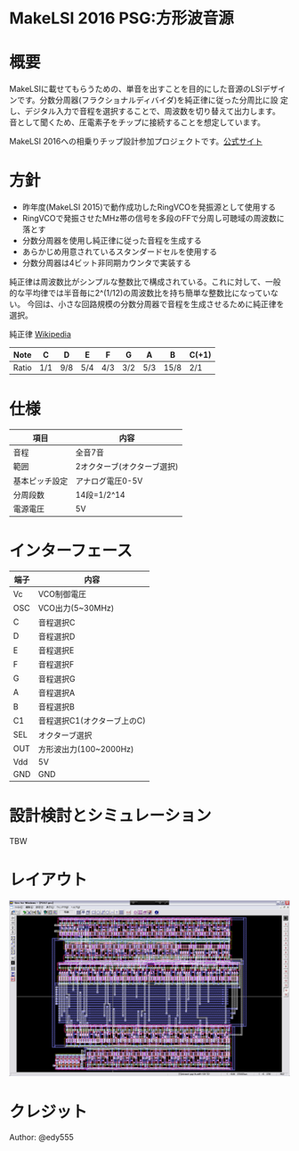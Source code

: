 MakeLSI 2016 PSG:方形波音源
==============================

# 概要

MakeLSIに載せてもらうための、単音を出すことを目的にした音源のLSIデザイ
ンです。分数分周器(フラクショナルディバイダ)を純正律に従った分周比に設
定し、デジタル入力で音程を選択することで、周波数を切り替えて出力します。
音として聞くため、圧電素子をチップに接続することを想定しています。

MakeLSI 2016への相乗りチップ設計参加プロジェクトです。[公式サイト](http://ifdl.jp/make_lsi/index.php)

# 方針

* 昨年度(MakeLSI 2015)で動作成功したRingVCOを発振源として使用する
* RingVCOで発振させたMHz帯の信号を多段のFFで分周し可聴域の周波数に落とす
* 分数分周器を使用し純正律に従った音程を生成する
* あらかじめ用意されているスタンダードセルを使用する
* 分数分周器は4ビット非同期カウンタで実装する

純正律は周波数比がシンプルな整数比で構成されている。これに対して、一般
的な平均律では半音毎に2^(1/12)の周波数比を持ち簡単な整数比になっていない。
今回は、小さな回路規模の分数分周器で音程を生成させるために純正律を選択。

純正律 [Wikipedia](https://ja.wikipedia.org/wiki/%E7%B4%94%E6%AD%A3%E5%BE%8B)

|Note|C|D|E|F|G|A|B|C(+1)|
|----|-|-|-|-|-|-|-|-|
|Ratio|1/1|9/8|5/4|4/3|3/2|5/3|15/8|2/1|

# 仕様

|項目|内容|
|---|------|
|音程|全音7音|
|範囲|2オクターブ(オクターブ選択)|
|基本ピッチ設定|アナログ電圧0-5V|
|分周段数|14段=1/2^14|
|電源電圧|5V|

# インターフェース

|端子|内容|
|-----|---|
|Vc|VCO制御電圧|
|OSC|VCO出力(5~30MHz)|
|C|音程選択C|
|D|音程選択D|
|E|音程選択E|
|F|音程選択F|
|G|音程選択G|
|A|音程選択A|
|B|音程選択B|
|C1|音程選択C1(オクターブ上のC)|
|SEL|オクターブ選択|
|OUT|方形波出力(100~2000Hz)|
|Vdd|5V|
|GND|GND|

# 設計検討とシミュレーション

TBW

# レイアウト

![レイアウト図](https://raw.githubusercontent.com/edy555/MakeLSI-PSG/doc/PSG7.png)

# クレジット

Author: @edy555
